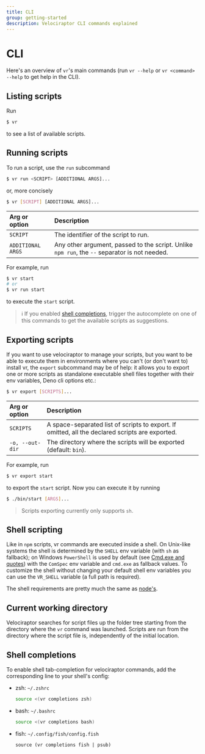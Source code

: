 ```yaml
---
title: CLI
group: getting-started
description: Velociraptor CLI commands explained
---
```

# CLI

Here's an overview of `vr`'s main commands (run `vr --help` or `vr <command> --help` to get help in the CLI).

## Listing scripts

Run

```sh
$ vr
```

to see a list of available scripts.

## Running scripts

To run a script, use the `run` subcommand

```sh
$ vr run <SCRIPT> [ADDITIONAL ARGS]...
```

or, more concisely

```sh
$ vr [SCRIPT] [ADDITIONAL ARGS]...
```

|Arg or option|Description|
|:---|:---|
|`SCRIPT`|The identifier of the script to run.|
|`ADDITIONAL ARGS`|Any other argument, passed to the script. Unlike `npm run`, the `--` separator is not needed.|

For example, run

```sh
$ vr start
# or
$ vr run start
```

to execute the `start` script.

> ℹ️ If you enabled [shell completions](#shell-completions), trigger the autocomplete on one of this commands to get the available scripts as suggestions.

## Exporting scripts

If you want to use velociraptor to manage your scripts, but you want to be able to execute them in environments where
you can't (or don't want to) install vr, the `export` subcommand may be of help: it allows you to export one or more
scripts as standalone executable shell files together with their env variables, Deno cli options etc.:

```sh
$ vr export [SCRIPTS]...
```

|Arg or option|Description|
|:---|:---|
|`SCRIPTS`|A space-separated list of scripts to export. If omitted, all the declared scripts are exported.|
|`-o, --out-dir`|The directory where the scripts will be exported (default: `bin`).|

For example, run

```sh
$ vr export start
```

to export the `start` script. Now you can execute it by running

```sh
$ ./bin/start [ARGS]...
```

> Scripts exporting currently only supports `sh`.

## Shell scripting

Like in `npm` scripts, vr commands are executed inside a shell. On Unix-like systems the shell is determined by the
`SHELL` env variable (with `sh` as fallback); on Windows `PowerShell` is used by default (see
[Cmd.exe and quotes](/docs/known-limitations#cmd.exe-and-quotes)) with the `ComSpec` env variable and `cmd.exe` as
fallback values. To customize the shell without changing your default shell env variables you can use the `VR_SHELL`
variable (a full path is required).

The shell requirements are pretty much the same as [node's](https://nodejs.org/api/child_process.html#child_process_shell_requirements).

## Current working directory

Velociraptor searches for script files up the folder tree starting from the directory where the `vr` command was launched. Scripts are run from the directory where the script file is, independently of the initial location.

## Shell completions

To enable shell tab-completion for velociraptor commands, add the corresponding line to your shell's config:

- zsh: `~/.zshrc`

   ```sh
   source <(vr completions zsh)
   ```

- bash: `~/.bashrc`

   ```sh
   source <(vr completions bash)
   ```

- fish: `~/.config/fish/config.fish`

   ```fish
   source (vr completions fish | psub)
   ```
